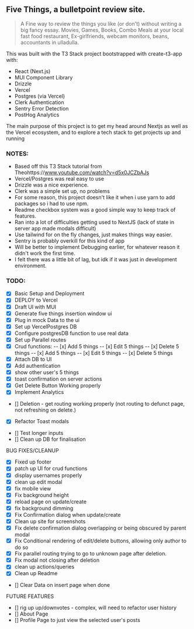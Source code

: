 ## Five Things, a bulletpoint review site.

> A Fine way to review the things you like (or don't) without writing a big fancy essay. Movies, Games, Books, Combo Meals at your local fast food restaurant, Ex-girlfriends, webcam monitors, beans, accountants in ulladulla.

This was built with the T3 Stack project bootstrapped with create-t3-app with:

- React (Next.js)
- MUI Component Library
- Drizzle
- Vercel
- Postgres (via Vercel)
- Clerk Authentication
- Sentry Error Detection
- PostHog Analytics

The main purpose of this project is to get my head around Nextjs as well as the Vercel ecosystem, and to explore a tech stack to get projects up and running

### NOTES:

- Based off this T3 Stack tutorial from Theohttps://www.youtube.com/watch?v=d5x0JCZbAJs
- Vercel/Postgres was real easy to use
- Drizzle was a nice experience.
- Clerk was a simple set up, no problems
- For some reason, this project doesn't like it when i use yarn to add packages so i had to use npm.
- Readme checkbox system was a good simple way to keep track of features.
- Ran into a lot of difficulties getting used to NextJS (lack of state in server app made modals difficult)
- Use tailwind for on the fly changes, just makes things way easier.
- Sentry is probably overkill for this kind of app
- Will be better to implement Debugging earlier, for whatever reason it didn't work the first time.
- I felt there was a little bit of lag, but idk if it was just in development environment.

### TODO:

- [x] Basic Setup and Deployment
- [x] DEPLOY to Vercel
- [x] Draft UI with MUI
- [x] Generate five things insertion window ui
- [x] Plug in mock Data to the ui
- [x] Set up VercelPostgres DB
- [x] Configure postgresDB function to use real data
- [x] Set up Parallel routes
- [x] Crud functions:
      -- [x] Add 5 things
      -- [x] Edit 5 things
      -- [x] Delete 5 things
      -- [x] Add 5 things
      -- [x] Edit 5 things
      -- [x] Delete 5 things
- [x] Attach DB to UI
- [x] Add authentication
- [x] show other user's 5 things
- [x] toast confirmation on server actions
- [x] Get Delete Button Working properly
- [x] Implement Analytics
- [] Deletion - get routing working properly (not routing to defunct page, not refreshing on delete.)
- [x] Refactor Toast modals
- [] Test longer inputs
- [] Clean up DB for finalisation

BUG FIXES/CLEANUP

- [x] Fixed up footer
- [x] patch up UI for crud functions
- [x] display usernames properly
- [x] clean up edit modal
- [x] fix mobile view
- [x] Fix background height
- [x] reload page on update/create
- [x] fix background dimming
- [x] Fix Confirmation dialog when update/create
- [x] Clean up site for screenshots
- [x] Fix delete confirmation dialog overlapping or being obscured by parent modal
- [x] Fix Conditional rendering of edit/delete buttons, allowing only author to do so
- [x] Fix parallel routing trying to go to unknown page after deletion.
- [x] Fix modal not closing after deletion
- [x] clean up actions/queries
- [x] Clean up Readme
- [] Clear Data on insert page when done

FUTURE FEATURES

- [] rig up up/downvotes - complex, will need to refactor user history
- [] About Page
- [] Profile Page to just view the selected user's posts

